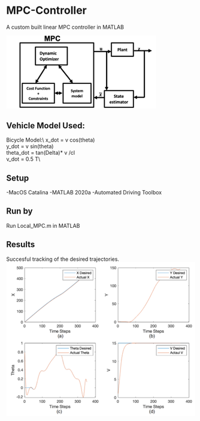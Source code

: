 # MPC-Controller
A custom built linear MPC controller in MATLAB


<img src="https://github.com/AJ1897/MPC-Controller/blob/main/Additional%20Materials/MPC%20Architecture.png" width="400">

## Vehicle Model Used:
Bicycle Model:\ 
x_dot = v cos(theta)\
y_dot = v sin(theta)\
theta_dot = tan(Delta)* v /cl\
v_dot = 0.5 T\
## Setup
-MacOS Catalina 
-MATLAB 2020a
-Automated Driving Toolbox

## Run by
Run Local_MPC.m in MATLAB

## Results
Succesful tracking of the desired trajectories.
<img src="https://github.com/AJ1897/MPC-Controller/blob/main/Additional%20Materials/X_Y_Theta_V(P%3D10%2CC%3D10).png" width="600">


